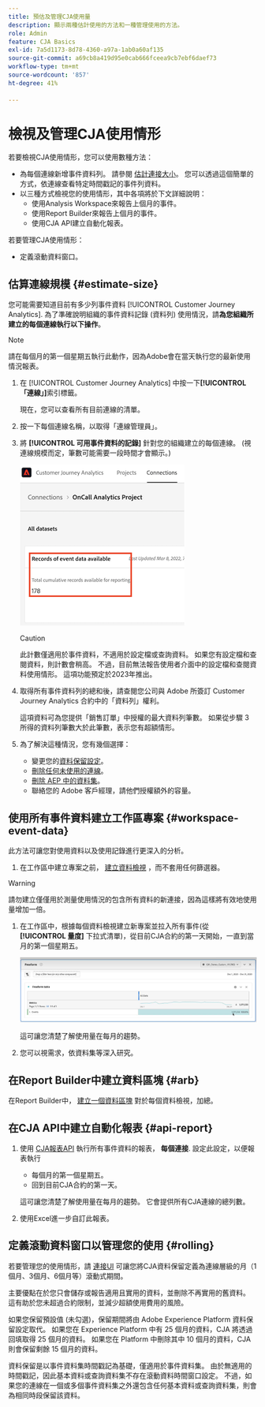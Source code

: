 ```yaml
---
title: 預估及管理CJA使用量
description: 顯示兩種估計使用的方法和一種管理使用的方法。
role: Admin
feature: CJA Basics
exl-id: 7a5d1173-8d78-4360-a97a-1ab0a60af135
source-git-commit: a69cb8a419d95e0cab666fceea9cb7ebf6daef73
workflow-type: tm+mt
source-wordcount: '857'
ht-degree: 41%

---
```


# 檢視及管理CJA使用情形

若要檢視CJA使用情形，您可以使用數種方法：

* 為每個連線新增事件資料列。 請參閱 [估計連接大小](#estimate大小)。 您可以透過這個簡單的方式，依連線查看特定時間戳記的事件列資料。
* 以三種方式檢視您的使用情形，其中各項將於下文詳細說明：
   * 使用Analysis Workspace來報告上個月的事件。
   * 使用Report Builder來報告上個月的事件。
   * 使用CJA API建立自動化報表。

若要管理CJA使用情形：

* 定義滾動資料窗口。

## 估算連線規模 {#estimate-size}

您可能需要知道目前有多少列事件資料 [!UICONTROL Customer Journey Analytics]. 為了準確說明組織的事件資料記錄 (資料列) 使用情況，請&#x200B;**為您組織所建立的每個連線執行以下操作**。

>[!NOTE]
>
>請在每個月的第一個星期五執行此動作，因為Adobe會在當天執行您的最新使用情況報表。

1. 在 [!UICONTROL Customer Journey Analytics] 中按一下&#x200B;**[!UICONTROL 「連線」]**&#x200B;索引標籤。

   現在，您可以查看所有目前連線的清單。

1. 按一下每個連線名稱，以取得「連線管理員」。

1. 將 **[!UICONTROL 可用事件資料的記錄]** 針對您的組織建立的每個連線。 (視連線規模而定，筆數可能需要一段時間才會顯示。)

   ![事件資料](assets/event-data.png)

   >[!CAUTION]
   >
   >   此計數僅適用於事件資料，不適用於設定檔或查詢資料。 如果您有設定檔和查閱資料，則計數會稍高。 不過，目前無法報告使用者介面中的設定檔和查閱資料使用情形。 這項功能預定於2023年推出。

1. 取得所有事件資料列的總和後，請查閱您公司與 Adobe 所簽訂 Customer Journey Analytics 合約中的「資料列」權利。

   這項資料可為您提供「銷售訂單」中授權的最大資料列筆數。 如果從步驟 3 所得的資料列筆數大於此筆數，表示您有超額情形。

1. 為了解決這種情況，您有幾個選擇：

   * 變更您的[資料保留設定](https://experienceleague.adobe.com/docs/analytics-platform/using/cja-connections/manage-connections.html?lang=zh-Hant#set-rolling-window-for-connection-data-retention)。
   * [刪除任何未使用的連線](https://experienceleague.adobe.com/docs/analytics-platform/using/cja-overview/cja-faq.html?lang=zh-Hant#implications-of-deleting-data-components)。
   * [刪除 AEP 中的資料集](https://experienceleague.adobe.com/docs/analytics-platform/using/cja-overview/cja-faq.html?lang=zh-Hant#implications-of-deleting-data-components)。
   * 聯絡您的 Adobe 客戶經理，請他們授權額外的容量。

## 使用所有事件資料建立工作區專案 {#workspace-event-data}

此方法可讓您對使用資料以及使用記錄進行更深入的分析。

1. 在工作區中建立專案之前， [建立資料檢視](/help/data-views/create-dataview.md) ，而不套用任何篩選器。

>[!WARNING]
>
>    請勿建立僅僅用於測量使用情況的包含所有資料的新連接，因為這樣將有效地使用量增加一倍。

1. 在工作區中，根據每個資料檢視建立新專案並拉入所有事件(從 **[!UICONTROL 量度]** 下拉式清單)，從目前CJA合約的第一天開始，一直到當月的第一個星期五。

   ![事件](assets/events-usage.png)

   這可讓您清楚了解使用量在每月的趨勢。

1. 您可以視需求，依資料集等深入研究。

## 在Report Builder中建立資料區塊 {#arb}

在Report Builder中， [建立一個資料區塊](/help/report-builder/create-a-data-block.md) 對於每個資料檢視，加總。

## 在CJA API中建立自動化報表 {#api-report}

1. 使用 [CJA報表API](https://developer.adobe.com/cja-apis/docs/api/#tag/Reporting-API) 執行所有事件資料的報表， **每個連接**. 設定此設定，以便報表執行

   * 每個月的第一個星期五。
   * 回到目前CJA合約的第一天。

   這可讓您清楚了解使用量在每月的趨勢。 它會提供所有CJA連線的總列數。

1. 使用Excel進一步自訂此報表。

## 定義滾動資料窗口以管理您的使用 {#rolling}

若要管理您的使用情形，請 [連接UI](/help/connections/create-connection.md) 可讓您將CJA資料保留定義為連線層級的月（1個月、3個月、6個月等）滾動式期間。

主要優點在於您只會儲存或報告適用且實用的資料，並刪除不再實用的舊資料。 這有助於您未超過合約限制，並減少超額使用費用的風險。

如果您保留預設值 (未勾選)，保留期間將由 Adobe Experience Platform 資料保留設定取代。 如果您在 Experience Platform 中有 25 個月的資料，CJA 將透過回填取得 25 個月的資料。 如果您在 Platform 中刪除其中 10 個月的資料，CJA 則會保留剩餘 15 個月的資料。

資料保留是以事件資料集時間戳記為基礎，僅適用於事件資料集。 由於無適用的時間戳記，因此基本資料或查詢資料集不存在滾動資料時間窗口設定。 不過，如果您的連線在一個或多個事件資料集之外還包含任何基本資料或查詢資料集，則會為相同時段保留該資料。

